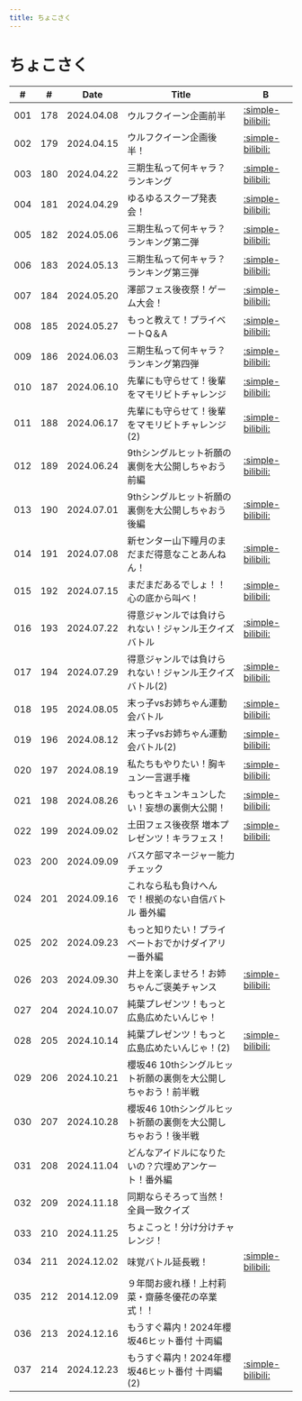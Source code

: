 ```yaml
---
title: ちょこさく
---
```


# ちょこさく

| #   | #   | Date | Title | B |
| --- | --- | --- | --- | --- | 
| 001 | 178 | 2024.04.08 | ウルフクイーン企画前半 | [:simple-bilibili:](https://www.bilibili.com/video/BV18A4m1F72N?p=2) |
| 002 | 179 | 2024.04.15 | ウルフクイーン企画後半！ | [:simple-bilibili:](https://www.bilibili.com/video/BV1sm421x79M?p=2) |
| 003 | 180 | 2024.04.22 | 三期生私って何キャラ？ランキング | [:simple-bilibili:](https://www.bilibili.com/video/BV1gt421A7Mz?p=2) |
| 004 | 181 | 2024.04.29 | ゆるゆるスクープ発表会！ | [:simple-bilibili:](https://www.bilibili.com/video/BV1e211YuEmi?p=2) |
| 005 | 182 | 2024.05.06 | 三期生私って何キャラ？ランキング第二弾 | [:simple-bilibili:](https://www.bilibili.com/video/BV1e211YuEmi?p=3) |
| 006 | 183 | 2024.05.13 | 三期生私って何キャラ？ランキング第三弾 | [:simple-bilibili:](https://www.bilibili.com/video/BV1e211YuEmi?p=4) | 
| 007 | 184 | 2024.05.20 | 澤部フェス後夜祭！ゲーム大会！ | [:simple-bilibili:](https://www.bilibili.com/video/BV1e211YuEmi?p=5) | 
| 008 | 185 | 2024.05.27 | もっと教えて！プライベートQ＆A | [:simple-bilibili:](https://www.bilibili.com/video/BV1e211YuEmi?p=6) |
| 009 | 186 | 2024.06.03 | 三期生私って何キャラ？ランキング第四弾 | [:simple-bilibili:](https://www.bilibili.com/video/BV1e211YuEmi?p=7) |
| 010 | 187 | 2024.06.10 | 先輩にも守らせて！後輩をマモリビトチャレンジ | [:simple-bilibili:](https://www.bilibili.com/video/BV1e211YuEmi?p=8) |
| 011 | 188 | 2024.06.17 | 先輩にも守らせて！後輩をマモリビトチャレンジ (2) | [:simple-bilibili:](https://www.bilibili.com/video/BV1e211YuEmi?p=9) | 
| 012 | 189 | 2024.06.24 | 9thシングルヒット祈願の裏側を大公開しちゃおう前編 | [:simple-bilibili:](https://www.bilibili.com/video/BV1e211YuEmi?p=10) |
| 013 | 190 | 2024.07.01 | 9thシングルヒット祈願の裏側を大公開しちゃおう後編 | [:simple-bilibili:](https://www.bilibili.com/video/BV1KC12YFEhx?p=2) | 
| 014 | 191 | 2024.07.08 | 新センター山下瞳月のまだまだ得意なことあんねん！ | [:simple-bilibili:](https://www.bilibili.com/video/BV1KC12YFEhx?p=3) |
| 015 | 192 | 2024.07.15 | まだまだあるでしょ！！心の底から叫べ！ | [:simple-bilibili:](https://www.bilibili.com/video/BV1KC12YFEhx?p=4) |
| 016 | 193 | 2024.07.22 | 得意ジャンルでは負けられない！ジャンル王クイズバトル | [:simple-bilibili:](https://www.bilibili.com/video/BV1KC12YFEhx?p=5) | 
| 017 | 194 | 2024.07.29 | 得意ジャンルでは負けられない！ジャンル王クイズバトル(2) | [:simple-bilibili:](https://www.bilibili.com/video/BV1KC12YFEhx?p=6) |
| 018 | 195 | 2024.08.05 | 末っ子vsお姉ちゃん運動会バトル | [:simple-bilibili:](https://www.bilibili.com/video/BV1KC12YFEhx?p=9) |
| 019 | 196 | 2024.08.12 | 末っ子vsお姉ちゃん運動会バトル(2) | [:simple-bilibili:](https://www.bilibili.com/video/BV1KC12YFEhx?p=10) |
| 020 | 197 | 2024.08.19 | 私たちもやりたい！胸キュン一言選手権 | [:simple-bilibili:](https://www.bilibili.com/video/BV1KC12YFEhx?p=11) |
| 021 | 198 | 2024.08.26 | もっとキュンキュンしたい！妄想の裏側大公開！ | [:simple-bilibili:](https://www.bilibili.com/video/BV1KC12YFEhx?p=12) |
| 022 | 199 | 2024.09.02 | 土田フェス後夜祭 増本プレゼンツ！キラフェス！ | [:simple-bilibili:](https://www.bilibili.com/video/BV1KC12YFEhx?p=13) |
| 023 | 200 | 2024.09.09 | バスケ部マネージャー能力チェック | |
| 024 | 201 | 2024.09.16 | これなら私も負けへんで！根拠のない自信バトル 番外編 |  |
| 025 | 202 | 2024.09.23 | もっと知りたい！プライベートおでかけダイアリー番外編 |  | 
| 026 | 203 | 2024.09.30 | 井上を楽しませろ！お姉ちゃんご褒美チャンス | [:simple-bilibili:](https://www.bilibili.com/video/BV1Zt6hYxEdM/) |
| 027 | 204 | 2024.10.07 | 純葉プレゼンツ！もっと広島広めたいんじゃ！ | |
| 028 | 205 | 2024.10.14 | 純葉プレゼンツ！もっと広島広めたいんじゃ！(2) | [:simple-bilibili:](https://www.bilibili.com/video/BV1y42dYREdk?p=2) |
| 029 | 206 | 2024.10.21 | 櫻坂46 10thシングルヒット祈願の裏側を大公開しちゃおう！前半戦 | | 
| 030 | 207 | 2024.10.28 | 櫻坂46 10thシングルヒット祈願の裏側を大公開しちゃおう！後半戦 | |
| 031 | 208 | 2024.11.04 | どんなアイドルになりたいの？穴埋めアンケート！番外編 | |
| 032 | 209 | 2024.11.18 | 同期ならそろって当然！全員一致クイズ | |
| 033 | 210 | 2024.11.25 | ちょこっと！分け分けチャレンジ！ | |
| 034 | 211 | 2024.12.02 | 味覚バトル延長戦！ | [:simple-bilibili:](https://www.bilibili.com/video/BV1xU6MYCEi4) |
| 035 | 212 | 2014.12.09 | ９年間お疲れ様！上村莉菜・齋藤冬優花の卒業式！！ | |
| 036 | 213 | 2024.12.16 | もうすぐ幕内！2024年櫻坂46ヒット番付 十両編 | |
| 037 | 214 | 2024.12.23 | もうすぐ幕内！2024年櫻坂46ヒット番付 十両編(2) | [:simple-bilibili:](https://www.bilibili.com/video/BV1bRkfYbEsm) |
